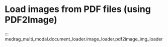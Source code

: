 # Load images from PDF files (using PDF2Image)

::: medrag_multi_modal.document_loader.image_loader.pdf2image_img_loader
